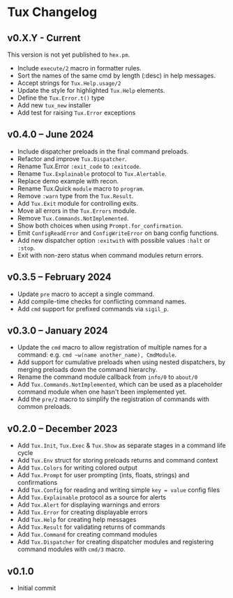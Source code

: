 # Tux Changelog

## v0.X.Y - Current

This version is not yet published to `hex.pm`.

  * Include `execute/2` macro in formatter rules.
  * Sort the names of the same cmd by length (:desc) in help messages.
  * Accept strings for `Tux.Help.usage/2`
  * Update the style for highlighted `Tux.Help` elements.
  * Define the `Tux.Error.t()` type
  * Add new `tux_new` installer
  * Add test for raising `Tux.Error` exceptions

## v0.4.0 – June 2024

  * Include dispatcher preloads in the final command preloads.
  * Refactor and improve `Tux.Dispatcher`.
  * Rename Tux.Error `:exit_code` to `:exitcode`.
  * Rename `Tux.Explainable` protocol to `Tux.Alertable`.
  * Replace demo example with recon.
  * Rename Tux.Quick `module` macro to `program`.
  * Remove `:warn` type from the `Tux.Result`.
  * Add `Tux.Exit` module for controlling exits.
  * Move all errors in the `Tux.Errors` module.
  * Remove `Tux.Commands.NotImplemented`.
  * Show both choices when using `Prompt.for_confirmation`.
  * Emit `ConfigReadError` and `ConfigWriteError` on bang config functions.
  * Add new dispatcher option `:exitwith` with possible values `:halt` or `:stop`.
  * Exit with non-zero status when command modules return errors.

## v0.3.5 – February 2024

  * Update `pre` macro to accept a single command.
  * Add compile-time checks for conflicting command names.
  * Add `cmd` support for prefixed commands via `sigil_p`.

## v0.3.0 – January 2024

  * Update the `cmd` macro to allow registration of multiple names for a command:
    e.g. `cmd ~w(name another_name), CmdModule`.
  * Add support for cumulative preloads when using nested dispatchers,
    by merging preloads down the command hierarchy.
  * Rename the command module callback from `info/0` to `about/0`
  * Add `Tux.Commands.NotImplemented`, which can be used as a
    placeholder command module when one hasn't been implemented yet.
  * Add the `pre/2` macro to simplify the registration of commands
    with common preloads.

## v0.2.0 – December 2023

  * Add `Tux.Init`, `Tux.Exec` & `Tux.Show` as separate stages in a command life cycle
  * Add `Tux.Env` struct for storing preloads returns and command context
  * Add `Tux.Colors` for writing colored output
  * Add `Tux.Prompt` for user prompting (ints, floats, strings) and confirmations
  * Add `Tux.Config` for reading and writing simple `key = value` config files
  * Add `Tux.Explainable` protocol as a source for alerts
  * Add `Tux.Alert` for displaying warnings and errors
  * Add `Tux.Error` for creating displayable errors
  * Add `Tux.Help` for creating help messages
  * Add `Tux.Result` for validating returns of commands
  * Add `Tux.Command` for creating command modules
  * Add `Tux.Dispatcher` for creating dispatcher modules and registering
    command modules with `cmd/3` macro.

## v0.1.0

  * Initial commit

